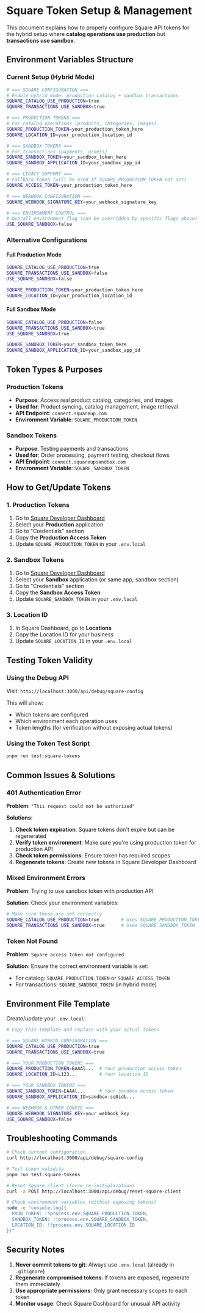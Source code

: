 # Square Token Setup & Management

This document explains how to properly configure Square API tokens for the hybrid setup where **catalog operations use production** but **transactions use sandbox**.

## Environment Variables Structure

### Current Setup (Hybrid Mode)
```bash
# === SQUARE CONFIGURATION ===
# Enable hybrid mode: production catalog + sandbox transactions
SQUARE_CATALOG_USE_PRODUCTION=true
SQUARE_TRANSACTIONS_USE_SANDBOX=true

# === PRODUCTION TOKENS ===
# For catalog operations (products, categories, images)
SQUARE_PRODUCTION_TOKEN=your_production_token_here
SQUARE_LOCATION_ID=your_production_location_id

# === SANDBOX TOKENS ===
# For transactions (payments, orders)
SQUARE_SANDBOX_TOKEN=your_sandbox_token_here
SQUARE_SANDBOX_APPLICATION_ID=your_sandbox_app_id

# === LEGACY SUPPORT ===
# Fallback token (will be used if SQUARE_PRODUCTION_TOKEN not set)
SQUARE_ACCESS_TOKEN=your_production_token_here

# === WEBHOOK CONFIGURATION ===
SQUARE_WEBHOOK_SIGNATURE_KEY=your_webhook_signature_key

# === ENVIRONMENT CONTROL ===
# Overall environment flag (can be overridden by specific flags above)
USE_SQUARE_SANDBOX=false
```

### Alternative Configurations

#### Full Production Mode
```bash
SQUARE_CATALOG_USE_PRODUCTION=true
SQUARE_TRANSACTIONS_USE_SANDBOX=false
USE_SQUARE_SANDBOX=false

SQUARE_PRODUCTION_TOKEN=your_production_token_here
SQUARE_LOCATION_ID=your_production_location_id
```

#### Full Sandbox Mode  
```bash
SQUARE_CATALOG_USE_PRODUCTION=false
SQUARE_TRANSACTIONS_USE_SANDBOX=true
USE_SQUARE_SANDBOX=true

SQUARE_SANDBOX_TOKEN=your_sandbox_token_here
SQUARE_SANDBOX_APPLICATION_ID=your_sandbox_app_id
```

## Token Types & Purposes

### Production Tokens
- **Purpose**: Access real product catalog, categories, and images
- **Used for**: Product syncing, catalog management, image retrieval
- **API Endpoint**: `connect.squareup.com`
- **Environment Variable**: `SQUARE_PRODUCTION_TOKEN`

### Sandbox Tokens
- **Purpose**: Testing payments and transactions
- **Used for**: Order processing, payment testing, checkout flows
- **API Endpoint**: `connect.squareupsandbox.com`
- **Environment Variable**: `SQUARE_SANDBOX_TOKEN`

## How to Get/Update Tokens

### 1. Production Tokens
1. Go to [Square Developer Dashboard](https://developer.squareup.com/apps)
2. Select your **Production** application
3. Go to "Credentials" section
4. Copy the **Production Access Token**
5. Update `SQUARE_PRODUCTION_TOKEN` in your `.env.local`

### 2. Sandbox Tokens
1. Go to [Square Developer Dashboard](https://developer.squareup.com/apps)
2. Select your **Sandbox** application (or same app, sandbox section)
3. Go to "Credentials" section
4. Copy the **Sandbox Access Token**
5. Update `SQUARE_SANDBOX_TOKEN` in your `.env.local`

### 3. Location ID
1. In Square Dashboard, go to **Locations**
2. Copy the Location ID for your business
3. Update `SQUARE_LOCATION_ID` in your `.env.local`

## Testing Token Validity

### Using the Debug API
Visit: `http://localhost:3000/api/debug/square-config`

This will show:
- Which tokens are configured
- Which environment each operation uses
- Token lengths (for verification without exposing actual tokens)

### Using the Token Test Script
```bash
pnpm run test:square-tokens
```

## Common Issues & Solutions

### 401 Authentication Error
**Problem**: `"This request could not be authorized"`

**Solutions**:
1. **Check token expiration**: Square tokens don't expire but can be regenerated
2. **Verify token environment**: Make sure you're using production token for production API
3. **Check token permissions**: Ensure token has required scopes
4. **Regenerate tokens**: Create new tokens in Square Developer Dashboard

### Mixed Environment Errors
**Problem**: Trying to use sandbox token with production API

**Solution**: Check your environment variables:
```bash
# Make sure these are set correctly
SQUARE_CATALOG_USE_PRODUCTION=true        # Uses SQUARE_PRODUCTION_TOKEN
SQUARE_TRANSACTIONS_USE_SANDBOX=true      # Uses SQUARE_SANDBOX_TOKEN
```

### Token Not Found
**Problem**: `Square access token not configured`

**Solution**: Ensure the correct environment variable is set:
- For catalog: `SQUARE_PRODUCTION_TOKEN` or `SQUARE_ACCESS_TOKEN`
- For transactions: `SQUARE_SANDBOX_TOKEN` (in hybrid mode)

## Environment File Template

Create/update your `.env.local`:

```bash
# Copy this template and replace with your actual tokens

# === SQUARE HYBRID CONFIGURATION ===
SQUARE_CATALOG_USE_PRODUCTION=true
SQUARE_TRANSACTIONS_USE_SANDBOX=true

# === YOUR PRODUCTION TOKENS ===
SQUARE_PRODUCTION_TOKEN=EAAAl...  # Your production access token
SQUARE_LOCATION_ID=L123...        # Your location ID

# === YOUR SANDBOX TOKENS ===
SQUARE_SANDBOX_TOKEN=EAAAl...     # Your sandbox access token
SQUARE_SANDBOX_APPLICATION_ID=sandbox-sq0idb...

# === WEBHOOK & OTHER CONFIG ===
SQUARE_WEBHOOK_SIGNATURE_KEY=your_webhook_key
USE_SQUARE_SANDBOX=false
```

## Troubleshooting Commands

```bash
# Check current configuration
curl http://localhost:3000/api/debug/square-config

# Test token validity
pnpm run test:square-tokens

# Reset Square client (force re-initialization)
curl -X POST http://localhost:3000/api/debug/reset-square-client

# Check environment variables (without exposing tokens)
node -e "console.log({
  PROD_TOKEN: !!process.env.SQUARE_PRODUCTION_TOKEN,
  SANDBOX_TOKEN: !!process.env.SQUARE_SANDBOX_TOKEN,
  LOCATION_ID: !!process.env.SQUARE_LOCATION_ID
})"
```

## Security Notes

1. **Never commit tokens to git**: Always use `.env.local` (already in `.gitignore`)
2. **Regenerate compromised tokens**: If tokens are exposed, regenerate them immediately
3. **Use appropriate permissions**: Only grant necessary scopes to each token
4. **Monitor usage**: Check Square Dashboard for unusual API activity 
